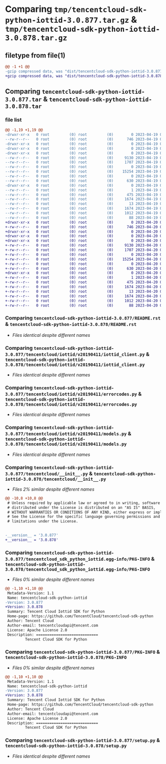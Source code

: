 # Comparing `tmp/tencentcloud-sdk-python-iottid-3.0.877.tar.gz` & `tmp/tencentcloud-sdk-python-iottid-3.0.878.tar.gz`

## filetype from file(1)

```diff
@@ -1 +1 @@
-gzip compressed data, was "dist/tencentcloud-sdk-python-iottid-3.0.877.tar", last modified: Wed Apr 19 09:19:35 2023, max compression
+gzip compressed data, was "dist/tencentcloud-sdk-python-iottid-3.0.878.tar", last modified: Thu Apr 20 00:35:10 2023, max compression
```

## Comparing `tencentcloud-sdk-python-iottid-3.0.877.tar` & `tencentcloud-sdk-python-iottid-3.0.878.tar`

### file list

```diff
@@ -1,19 +1,19 @@
-drwxr-xr-x   0 root         (0) root         (0)        0 2023-04-19 09:19:35.000000 tencentcloud-sdk-python-iottid-3.0.877/
--rw-r--r--   0 root         (0) root         (0)      746 2023-04-19 09:19:35.000000 tencentcloud-sdk-python-iottid-3.0.877/README.rst
-drwxr-xr-x   0 root         (0) root         (0)        0 2023-04-19 09:19:35.000000 tencentcloud-sdk-python-iottid-3.0.877/tencentcloud/
-drwxr-xr-x   0 root         (0) root         (0)        0 2023-04-19 09:19:35.000000 tencentcloud-sdk-python-iottid-3.0.877/tencentcloud/iottid/
-drwxr-xr-x   0 root         (0) root         (0)        0 2023-04-19 09:19:35.000000 tencentcloud-sdk-python-iottid-3.0.877/tencentcloud/iottid/v20190411/
--rw-r--r--   0 root         (0) root         (0)     9130 2023-04-19 09:19:35.000000 tencentcloud-sdk-python-iottid-3.0.877/tencentcloud/iottid/v20190411/iottid_client.py
--rw-r--r--   0 root         (0) root         (0)     1707 2023-04-19 09:19:35.000000 tencentcloud-sdk-python-iottid-3.0.877/tencentcloud/iottid/v20190411/errorcodes.py
--rw-r--r--   0 root         (0) root         (0)        0 2023-04-19 09:19:35.000000 tencentcloud-sdk-python-iottid-3.0.877/tencentcloud/iottid/v20190411/__init__.py
--rw-r--r--   0 root         (0) root         (0)    15254 2023-04-19 09:19:35.000000 tencentcloud-sdk-python-iottid-3.0.877/tencentcloud/iottid/v20190411/models.py
--rw-r--r--   0 root         (0) root         (0)        0 2023-04-19 09:19:35.000000 tencentcloud-sdk-python-iottid-3.0.877/tencentcloud/iottid/__init__.py
--rw-r--r--   0 root         (0) root         (0)      630 2023-04-19 09:19:35.000000 tencentcloud-sdk-python-iottid-3.0.877/tencentcloud/__init__.py
-drwxr-xr-x   0 root         (0) root         (0)        0 2023-04-19 09:19:35.000000 tencentcloud-sdk-python-iottid-3.0.877/tencentcloud_sdk_python_iottid.egg-info/
--rw-r--r--   0 root         (0) root         (0)        1 2023-04-19 09:19:35.000000 tencentcloud-sdk-python-iottid-3.0.877/tencentcloud_sdk_python_iottid.egg-info/dependency_links.txt
--rw-r--r--   0 root         (0) root         (0)      475 2023-04-19 09:19:35.000000 tencentcloud-sdk-python-iottid-3.0.877/tencentcloud_sdk_python_iottid.egg-info/SOURCES.txt
--rw-r--r--   0 root         (0) root         (0)     1674 2023-04-19 09:19:35.000000 tencentcloud-sdk-python-iottid-3.0.877/tencentcloud_sdk_python_iottid.egg-info/PKG-INFO
--rw-r--r--   0 root         (0) root         (0)       13 2023-04-19 09:19:35.000000 tencentcloud-sdk-python-iottid-3.0.877/tencentcloud_sdk_python_iottid.egg-info/top_level.txt
--rw-r--r--   0 root         (0) root         (0)     1674 2023-04-19 09:19:35.000000 tencentcloud-sdk-python-iottid-3.0.877/PKG-INFO
--rw-r--r--   0 root         (0) root         (0)     1012 2023-04-19 09:19:35.000000 tencentcloud-sdk-python-iottid-3.0.877/setup.py
--rw-r--r--   0 root         (0) root         (0)       88 2023-04-19 09:19:35.000000 tencentcloud-sdk-python-iottid-3.0.877/setup.cfg
+drwxr-xr-x   0 root         (0) root         (0)        0 2023-04-20 00:35:10.000000 tencentcloud-sdk-python-iottid-3.0.878/
+-rw-r--r--   0 root         (0) root         (0)      746 2023-04-20 00:35:10.000000 tencentcloud-sdk-python-iottid-3.0.878/README.rst
+drwxr-xr-x   0 root         (0) root         (0)        0 2023-04-20 00:35:10.000000 tencentcloud-sdk-python-iottid-3.0.878/tencentcloud/
+drwxr-xr-x   0 root         (0) root         (0)        0 2023-04-20 00:35:10.000000 tencentcloud-sdk-python-iottid-3.0.878/tencentcloud/iottid/
+drwxr-xr-x   0 root         (0) root         (0)        0 2023-04-20 00:35:10.000000 tencentcloud-sdk-python-iottid-3.0.878/tencentcloud/iottid/v20190411/
+-rw-r--r--   0 root         (0) root         (0)     9130 2023-04-20 00:35:10.000000 tencentcloud-sdk-python-iottid-3.0.878/tencentcloud/iottid/v20190411/iottid_client.py
+-rw-r--r--   0 root         (0) root         (0)     1707 2023-04-20 00:35:10.000000 tencentcloud-sdk-python-iottid-3.0.878/tencentcloud/iottid/v20190411/errorcodes.py
+-rw-r--r--   0 root         (0) root         (0)        0 2023-04-20 00:35:10.000000 tencentcloud-sdk-python-iottid-3.0.878/tencentcloud/iottid/v20190411/__init__.py
+-rw-r--r--   0 root         (0) root         (0)    15254 2023-04-20 00:35:10.000000 tencentcloud-sdk-python-iottid-3.0.878/tencentcloud/iottid/v20190411/models.py
+-rw-r--r--   0 root         (0) root         (0)        0 2023-04-20 00:35:10.000000 tencentcloud-sdk-python-iottid-3.0.878/tencentcloud/iottid/__init__.py
+-rw-r--r--   0 root         (0) root         (0)      630 2023-04-20 00:35:10.000000 tencentcloud-sdk-python-iottid-3.0.878/tencentcloud/__init__.py
+drwxr-xr-x   0 root         (0) root         (0)        0 2023-04-20 00:35:10.000000 tencentcloud-sdk-python-iottid-3.0.878/tencentcloud_sdk_python_iottid.egg-info/
+-rw-r--r--   0 root         (0) root         (0)        1 2023-04-20 00:35:10.000000 tencentcloud-sdk-python-iottid-3.0.878/tencentcloud_sdk_python_iottid.egg-info/dependency_links.txt
+-rw-r--r--   0 root         (0) root         (0)      475 2023-04-20 00:35:10.000000 tencentcloud-sdk-python-iottid-3.0.878/tencentcloud_sdk_python_iottid.egg-info/SOURCES.txt
+-rw-r--r--   0 root         (0) root         (0)     1674 2023-04-20 00:35:10.000000 tencentcloud-sdk-python-iottid-3.0.878/tencentcloud_sdk_python_iottid.egg-info/PKG-INFO
+-rw-r--r--   0 root         (0) root         (0)       13 2023-04-20 00:35:10.000000 tencentcloud-sdk-python-iottid-3.0.878/tencentcloud_sdk_python_iottid.egg-info/top_level.txt
+-rw-r--r--   0 root         (0) root         (0)     1674 2023-04-20 00:35:10.000000 tencentcloud-sdk-python-iottid-3.0.878/PKG-INFO
+-rw-r--r--   0 root         (0) root         (0)     1012 2023-04-20 00:35:10.000000 tencentcloud-sdk-python-iottid-3.0.878/setup.py
+-rw-r--r--   0 root         (0) root         (0)       88 2023-04-20 00:35:10.000000 tencentcloud-sdk-python-iottid-3.0.878/setup.cfg
```

### Comparing `tencentcloud-sdk-python-iottid-3.0.877/README.rst` & `tencentcloud-sdk-python-iottid-3.0.878/README.rst`

 * *Files identical despite different names*

### Comparing `tencentcloud-sdk-python-iottid-3.0.877/tencentcloud/iottid/v20190411/iottid_client.py` & `tencentcloud-sdk-python-iottid-3.0.878/tencentcloud/iottid/v20190411/iottid_client.py`

 * *Files identical despite different names*

### Comparing `tencentcloud-sdk-python-iottid-3.0.877/tencentcloud/iottid/v20190411/errorcodes.py` & `tencentcloud-sdk-python-iottid-3.0.878/tencentcloud/iottid/v20190411/errorcodes.py`

 * *Files identical despite different names*

### Comparing `tencentcloud-sdk-python-iottid-3.0.877/tencentcloud/iottid/v20190411/models.py` & `tencentcloud-sdk-python-iottid-3.0.878/tencentcloud/iottid/v20190411/models.py`

 * *Files identical despite different names*

### Comparing `tencentcloud-sdk-python-iottid-3.0.877/tencentcloud/__init__.py` & `tencentcloud-sdk-python-iottid-3.0.878/tencentcloud/__init__.py`

 * *Files 2% similar despite different names*

```diff
@@ -10,8 +10,8 @@
 # Unless required by applicable law or agreed to in writing, software
 # distributed under the License is distributed on an "AS IS" BASIS,
 # WITHOUT WARRANTIES OR CONDITIONS OF ANY KIND, either express or implied.
 # See the License for the specific language governing permissions and
 # limitations under the License.
 
 
-__version__ = '3.0.877'
+__version__ = '3.0.878'
```

### Comparing `tencentcloud-sdk-python-iottid-3.0.877/tencentcloud_sdk_python_iottid.egg-info/PKG-INFO` & `tencentcloud-sdk-python-iottid-3.0.878/tencentcloud_sdk_python_iottid.egg-info/PKG-INFO`

 * *Files 0% similar despite different names*

```diff
@@ -1,10 +1,10 @@
 Metadata-Version: 1.1
 Name: tencentcloud-sdk-python-iottid
-Version: 3.0.877
+Version: 3.0.878
 Summary: Tencent Cloud Iottid SDK for Python
 Home-page: https://github.com/TencentCloud/tencentcloud-sdk-python
 Author: Tencent Cloud
 Author-email: tencentcloudapi@tencent.com
 License: Apache License 2.0
 Description: ============================
         Tencent Cloud SDK for Python
```

### Comparing `tencentcloud-sdk-python-iottid-3.0.877/PKG-INFO` & `tencentcloud-sdk-python-iottid-3.0.878/PKG-INFO`

 * *Files 0% similar despite different names*

```diff
@@ -1,10 +1,10 @@
 Metadata-Version: 1.1
 Name: tencentcloud-sdk-python-iottid
-Version: 3.0.877
+Version: 3.0.878
 Summary: Tencent Cloud Iottid SDK for Python
 Home-page: https://github.com/TencentCloud/tencentcloud-sdk-python
 Author: Tencent Cloud
 Author-email: tencentcloudapi@tencent.com
 License: Apache License 2.0
 Description: ============================
         Tencent Cloud SDK for Python
```

### Comparing `tencentcloud-sdk-python-iottid-3.0.877/setup.py` & `tencentcloud-sdk-python-iottid-3.0.878/setup.py`

 * *Files identical despite different names*

